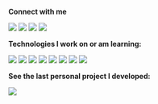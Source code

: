 **Connect with me**

[<img src="https://img.shields.io/badge/HackerRank-000000?style=flat&logo=HackerRank&logoColor=white">](https://www.hackerrank.com/morhen)
[<img src="https://img.shields.io/badge/LinkedIn-000000?style=flat&logo=linkedin&logoColor=white">](https://www.linkedin.com/in/gustavorss/)
[<img src="https://img.shields.io/badge/GitHub-100000?style=flat&logo=github&logoColor=white">](https://github.com/GustavoRss)
[<img src="https://img.shields.io/badge/Gmail-100000?style=flat&logo=Gmail&logoColor=white">](mailto:gustavoreisdev@gmail.com)

**Technologies I work on or am learning:**

[<img src="https://img.shields.io/badge/C%23-%23000000.svg?style=flat&logo=c-sharp&logoColor=white">](https://www.linkedin.com/in/gustavorss/)
[<img src="https://img.shields.io/badge/.NET-000000.svg?style=flat&logo=.net&logoColor=white">](https://www.linkedin.com/in/gustavorss/)
[<img src="https://img.shields.io/badge/java-000000.svg?style=flat&logo=java&logoColor=white">](https://www.linkedin.com/in/gustavorss/)
[<img src="https://img.shields.io/badge/angular-000000.svg?style=flat&logo=angular&logoColor=white">](https://www.linkedin.com/in/gustavorss/)
[<img src="https://img.shields.io/badge/react-%23000000.svg?style=flat&logo=react&logoColor=white">](https://www.linkedin.com/in/gustavorss/)
[<img src="https://img.shields.io/badge/mysql-000000?style=flat&logo=mysql&logoColor=white">](https://www.linkedin.com/in/gustavorss/)
[<img src="https://img.shields.io/badge/Microsoft%20SQL%20Server-000000?style=flat&logo=Microsoft%20SQL%20Server&logoColor=white">](https://www.linkedin.com/in/gustavorss/)
[<img src="https://img.shields.io/badge/postgres-000000?style=flat&logo=postgresql&logoColor=white">](https://www.linkedin.com/in/gustavorss/)

**See the last personal project I developed:**

[<img src="https://user-images.githubusercontent.com/41273411/219799191-3d38cbc0-e2e0-4fea-892a-e4c0a2ade90e.png">](https://github.com/GustavoRss/PorquemApp)
